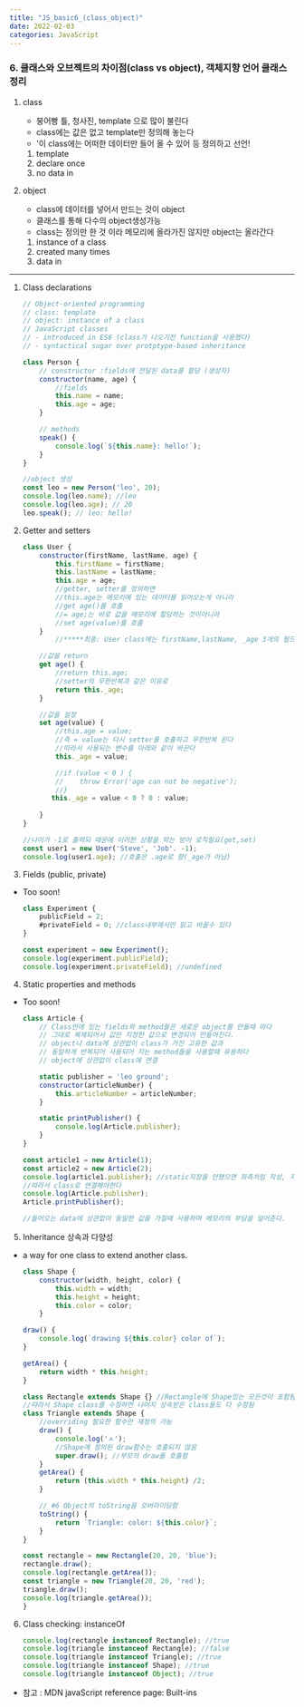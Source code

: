 ```yaml
---
title: "JS_basic6_(class_object)"
date: 2022-02-03 
categories: JavaScript
---
```


### 6. 클래스와 오브젝트의 차이점(class vs object), 객체지향 언어 클래스 정리

1. class
    - 붕어빵 틀, 청사진, template 으로 많이 불린다
    - class에는 값은 없고 template만 정의해 놓는다
    - '이 class에는 어떠한 데이터만 들어 올 수 있어 등 정의하고 선언!
    1. template
    2. declare once
    3. no data in

2. object
    - class에 데이터를 넣어서 만드는 것이 object
    - 클래스를 통해 다수의 object생성가능
    - class는 정의만 한 것 이라 메모리에 올라가진 않지만 object는 올라간다
    1. instance of a class
    2. created many times
    3. data in

- - -

1. Class declarations
    ```javascript
    // Object-oriented programming
    // class: template
    // object: instance of a class
    // JavaScript classes
    // - introduced in ES6 (class가 나오기전 function을 사용했다)
    // - syntactical sugar over protptype-based inheritance
    
    class Person {
        // constructor :fields에 전달된 data를 할당 (생성자)
        constructor(name, age) {
            //fields
            this.name = name;
            this.age = age;
        }

        // methods
        speak() {
            console.log(`${this.name}: hello!`);
        }
    }

    //object 생성
    const leo = new Person('leo', 20);
    console.log(leo.name); //leo
    console.log(leo.age); // 20
    leo.speak(); // leo: hello!
    ```
2. Getter and setters
    ```javascript
    class User {
        constructor(firstName, lastName, age) {
            this.firstName = firstName;
            this.lastName = lastName;
            this.age = age;
            //getter, setter를 정의하면
            //this.age는 메모리에 있는 데이터를 읽어오는게 아니라
            //get age()를 호출
            //= age;는 바로 값을 메모리에 할당하는 것이아니라
            //set age(value)를 호출
        }
            //*****최종: User class에는 firstName,lastName, _age 3개의 필드존재 

        //값을 return
        get age() {
            //return this.age;
            //setter의 무한반복과 같은 이유로
            return this._age;
        }

        //값을 설정
        set age(value) {
            //this.age = value; 
            //즉 = value는 다시 setter를 호출하고 무한반복 된다
            //따라서 사용되는 변수를 아래와 같이 바꾼다
            this._age = value;

            //if (value < 0 ) {
            //    throw Error('age can not be negative');
            //}
           this._age = value < 0 ? 0 : value; 
        
        }
    }

    //나이가 -1로 출력되 때문에 이러한 상황을 막는 방어 로직필요(get,set)
    const user1 = new User('Steve', 'Job'. -1);
    console.log(user1.age); //호출은 .age로 함(_age가 아님)
    ```
3. Fields (public, private)
- Too soon!
    ```javascript
    class Experiment {
        publicField = 2;
        #privateField = 0; //class내부에서만 읽고 바꿀수 있다
    }

    const experiment = new Experiment();
    console.log(experiment.publicField);
    console.log(experiment.privateField); //undefined
    ```

4. Static properties and methods
- Too soon!
    ```javascript
    class Article {
        // Class안에 있는 fields와 method들은 새로운 object를 만들때 마다
        // 그대로 복제되어서 값만 지정한 값으로 변경되어 만들어진다.
        // object나 data에 상관없이 class가 가진 고유한 값과
        // 동일하게 반복되어 사용되어 지는 method들을 사용할때 유용하다
        // object에 상관없이 class에 연결

        static publisher = 'leo ground';
        constructor(articleNumber) {
            this.articleNumber = articleNumber;
        }

        static printPublisher() {
            console.log(Article.publisher);
        } 
    }

    const article1 = new Article(1);
    const article2 = new Article(2);
    console.log(article1.publisher); //static지정을 안했으면 좌측처럼 작성, 지금처럼 static을 선언하면 지금의 출력값은 undefined
    //따라서 class로 연결해야한다
    console.log(Article.publisher);
    Article.printPublisher();

    //들어오는 data에 상관없이 동일한 값을 가질때 사용하며 메모리의 부담을 덜어준다.
    ```
5. Inheritance 상속과 다양성
- a way for one class to extend another class.
    ```javascript
    class Shape {
        constructor(width, height, color) {
            this.width = width;
            this.height = height;
            this.color = color;
        }

    draw() {
        console.log(`drawing ${this.color} color of`);
    }
    
    getArea() {
        return width * this.height;
    }

    class Rectangle extends Shape {} //Rectangle에 Shape있는 모든것이 포함됨
    //따라서 Shape class를 수정하면 나머지 상속받은 class들도 다 수정됨
    class Triangle extends Shape {
        //overriding 필요한 함수만 재정의 가능
        draw() {
            console.log('ㅅ'); 
            //Shape에 정의된 draw함수는 호출되지 않음
            super.draw(); //부모의 draw를 호출함
        }
        getArea() {
            return (this.width * this.height) /2;
        }

        // #6 Object의 toString을 오버라이딩함
        toString() {
            return `Triangle: color: ${this.color}`;
        }
    }

    const rectangle = new Rectangle(20, 20, 'blue');
    rectangle.draw();
    console.log(rectangle.getArea());
    const triangle = new Triangle(20, 20, 'red');
    triangle.draw();
    console.log(triangle.getArea());
    }
    ```
6. Class checking: instanceOf
    ```javascript
    console.log(rectangle instanceof Rectangle); //true 
    console.log(triangle instanceof Rectangle); //false
    console.log(triangle instanceof Triangle); //true
    console.log(triangle instanceof Shape); //true
    console.log(triangle instanceof Object); //true
    
    ```
- 참고 : MDN javaScript reference page: Built-ins
